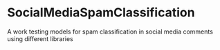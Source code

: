 # SocialMediaSpamClassification
A work testing models for spam classification in social media comments using different libraries
